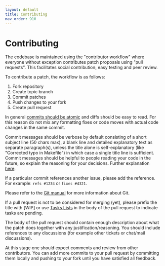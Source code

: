 ```yaml
---
layout: default
title: Contributing
nav_order: 910
---
```

# Contributing

The codebase is maintained using the "contributor workflow" where everyone without exception contributes patch proposals using "pull requests".
This facilitates social contribution, easy testing and peer review.

To contribute a patch, the workflow is as follows:

  1. Fork repository
  1. Create topic branch
  1. Commit patches
  1. Push changes to your fork
  1. Create pull request

In general [commits should be atomic](https://en.wikipedia.org/wiki/Atomic_commit#Atomic_commit_convention) and diffs should be easy to read.
For this reason do not mix any formatting fixes or code moves with actual code changes in the same commit.

Commit messages should be verbose by default consisting of a short subject line (50 chars max), a blank line and detailed explanatory text as separate
paragraph(s), unless the title alone is self-explanatory (like "Corrected typo in Makefile") in which case a single title line is sufficient.
Commit messages should be helpful to people reading your code in the future, so explain the reasoning for your decisions.
Further explanation [here](http://chris.beams.io/posts/git-commit/).

If a particular commit references another issue, please add the reference. For example: `refs #1234` or `fixes #4321`.

Please refer to the [Git manual](https://git-scm.com/doc) for more information about Git.

If a pull request is not to be considered for merging (yet), please prefix the title with [WIP] or use [Tasks Lists](https://help.github.com/articles/basic-writing-and-formatting-syntax/#task-lists) in the body of the pull request to indicate tasks are pending.

The body of the pull request should contain enough description about what the patch does together with any justification/reasoning.
You should include references to any discussions (for example other tickets or chat/mail discussions).

At this stage one should expect comments and review from other contributors.
You can add more commits to your pull request by committing them locally and pushing to your fork until you have satisfied all feedback.
